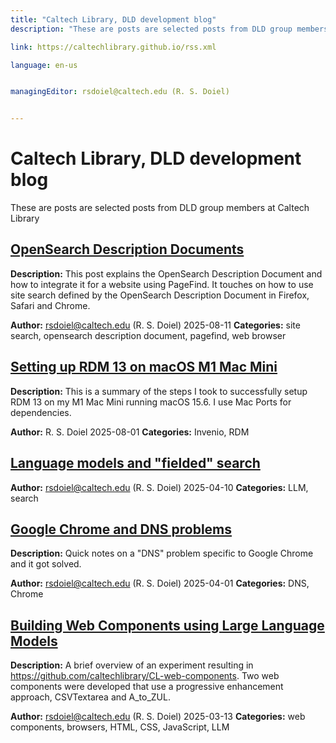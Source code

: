 ```yaml
---
title: "Caltech Library, DLD development blog"
description: "These are posts are selected posts from DLD group members at Caltech Library"

link: https://caltechlibrary.github.io/rss.xml

language: en-us


managingEditor: rsdoiel@caltech.edu (R. S. Doiel)


---
```


# Caltech Library, DLD development blog

These are posts are selected posts from DLD group members at Caltech Library



## [OpenSearch Description Documents](https://caltechlibrary.github.io/posts/2025/08/11/Opensearch_Description_Document.html)

**Description:** This post explains the OpenSearch Description Document and how to integrate it for a website using PageFind. It touches on how to use site search defined by the OpenSearch Description Document in Firefox, Safari and Chrome. 



**Author:** rsdoiel@caltech.edu (R. S. Doiel)
2025-08-11
**Categories:** site search, opensearch description document, pagefind, web browser




## [Setting up RDM 13 on macOS M1 Mac Mini](https://caltechlibrary.github.io/posts/2025/08/01/Setting_up_RDM_13_on_macOS.html)

**Description:** This is a summary of the steps I took to successfully setup RDM 13 on my M1 Mac Mini running macOS 15.6. I use Mac Ports for dependencies.



**Author:** R. S. Doiel
2025-08-01
**Categories:** Invenio, RDM




## [Language models and "fielded" search](https://caltechlibrary.github.io/posts/2025/04/11/language_models_and_fielded_search.html)

**Author:** rsdoiel@caltech.edu (R. S. Doiel)
2025-04-10
**Categories:** LLM, search




## [Google Chrome and DNS problems](https://caltechlibrary.github.io/posts/2025/04/01/Google_Chrome_DNS_problems.html)

**Description:** Quick notes on a "DNS" problem specific to Google Chrome
and it got solved.



**Author:** rsdoiel@caltech.edu (R. S. Doiel)
2025-04-01
**Categories:** DNS, Chrome




## [Building Web Components using Large Language Models](https://caltechlibrary.github.io/posts/2025/03/13/Building_Web_Components_using_LLM.html)

**Description:** A brief overview of an experiment resulting in <https://github.com/caltechlibrary/CL-web-components>.
Two web components were developed that use a progressive enhancement approach, CSVTextarea and A_to_ZUL.



**Author:** rsdoiel@caltech.edu (R. S. Doiel)
2025-03-13
**Categories:** web components, browsers, HTML, CSS, JavaScript, LLM


